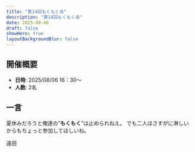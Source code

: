 ```yaml
---
title: "第14回もくもく会"
description: "第14回もくもく会"
date: 2025-08-06
draft: false
showHero: true
layoutBackgroundBlur: false
---
```



## 開催概要

- **日時**: 2025/08/06 16：30～
- **人数**: 2名

## 一言

夏休みだろうと俺達の”**もくもく**”は止められねえ。
でも二人はさすがに淋しいからもちょっと参加してほしいね。

遠田
